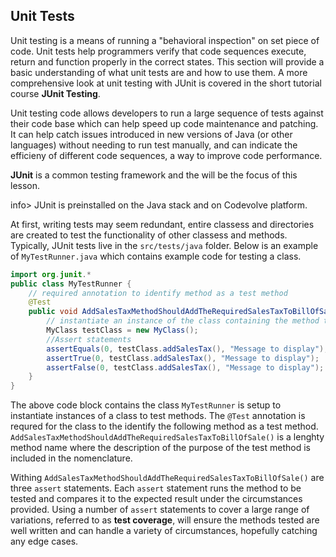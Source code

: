 ## Unit Tests

Unit testing is a means of running a "behavioral inspection" on set piece of code. Unit tests help programmers verify that code sequences execute, return and function properly in the correct states. This section will provide a basic understanding of what unit tests are and how to use them. A more comprehensive look at unit testing with JUnit is covered in the short tutorial course **JUnit Testing**. 

Unit testing code allows developers to run a large sequence of tests against their code base which can help speed up code maintenance and patching. It can help catch issues introduced in new versions of Java (or other languages) without needing to run test manually, and can indicate the efficieny of different code sequences, a way to improve code performance. 

**JUnit** is a common testing framework and the will be the focus of this lesson.

info> JUnit is preinstalled on the Java stack and on Codevolve platform. 

At first, writing tests may seem redundant, entire classess and directories are created to test the functionality of other classess and  methods. Typically, JUnit tests live in the `src/tests/java` folder. Below is an example of `MyTestRunner.java` which contains example code for testing a class. 

```java
import org.junit.*
public class MyTestRunner {
    // required annotation to identify method as a test method
	@Test
    public void AddSalesTaxMethodShouldAddTheRequiredSalesTaxToBillOfSale() {
    	// instantiate an instance of the class containing the method to be tested
    	MyClass testClass = new MyClass();
    	//Assert statements
    	assertEquals(0, testClass.addSalesTax(), "Message to display");
    	assertTrue(0, testClass.addSalesTax(), "Message to display");
    	assertFalse(0, testClass.addSalesTax(), "Message to display");
    }
}
```

The above code block contains the class `MyTestRunner` is setup to instantiate instances of a class to test methods.  The `@Test` annotation is requred for the class to the identify the following method as a test method. `AddSalesTaxMethodShouldAddTheRequiredSalesTaxToBillOfSale()` is a lenghty method name where the description of the purpose of the test method is included in the nomenclature. 

Withing `AddSalesTaxMethodShouldAddTheRequiredSalesTaxToBillOfSale()` are three `assert` statements. Each `assert` statement runs the method to be tested and compares it to the expected result under the circumstances provided. Using a number of `assert` statements to cover a large range of variations, referred to as **test coverage**, will ensure the methods tested are well written and can handle a variety of circumstances, hopefully catching any edge cases. 

